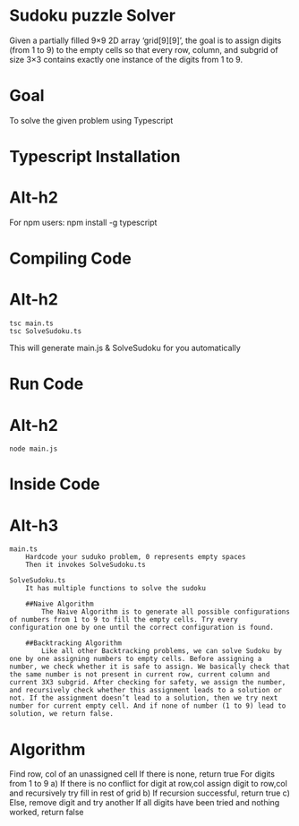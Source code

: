 # Sudoku puzzle Solver
Given a partially filled 9×9 2D array ‘grid[9][9]’, the goal is to assign digits (from 1 to 9) to the empty cells so that every row, column, and subgrid of size 3×3 contains exactly one instance of the digits from 1 to 9.

# Goal
To solve the given problem using Typescript


# Typescript Installation 

# Alt-h2
For npm users:
	npm install -g typescript

# Compiling Code
# Alt-h2
	tsc main.ts
	tsc SolveSudoku.ts
This will generate main.js & SolveSudoku for you automatically

# Run Code
# Alt-h2
	node main.js



# Inside Code
# Alt-h3
	
	main.ts
		Hardcode your suduko problem, 0 represents empty spaces
		Then it invokes SolveSudoku.ts 

	SolveSudoku.ts
		It has multiple functions to solve the sudoku 

		##Naive Algorithm
			The Naive Algorithm is to generate all possible configurations of numbers from 1 to 9 to fill the empty cells. Try every configuration one by one until the correct configuration is found.

		##Backtracking Algorithm
			Like all other Backtracking problems, we can solve Sudoku by one by one assigning numbers to empty cells. Before assigning a number, we check whether it is safe to assign. We basically check that the same number is not present in current row, current column and current 3X3 subgrid. After checking for safety, we assign the number, and recursively check whether this assignment leads to a solution or not. If the assignment doesn’t lead to a solution, then we try next number for current empty cell. And if none of number (1 to 9) lead to solution, we return false.


# Algorithm

Find row, col of an unassigned cell
  If there is none, return true
  For digits from 1 to 9
    a) If there is no conflict for digit at row,col
        assign digit to row,col and recursively try fill in rest of grid
    b) If recursion successful, return true
    c) Else, remove digit and try another
  If all digits have been tried and nothing worked, return false

  
